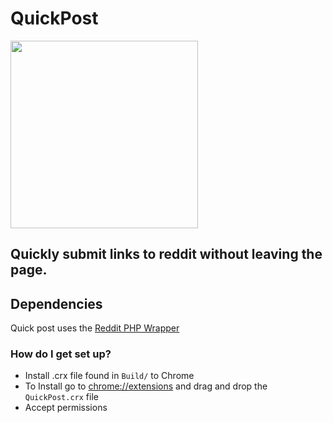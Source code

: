# QuickPost #
<img src="http://findicons.com/files/icons/2779/simple_icons/512/reddit_512_black.png" height="300" width="300">

## Quickly submit links to reddit without leaving the page.

## Dependencies		
Quick post uses the [Reddit PHP Wrapper](https://github.com/jcleblanc/reddit-php-sdk)		

### How do I get set up?

* Install .crx file found in `Build/` to Chrome		
* To Install go to <chrome://extensions> and drag and drop the `QuickPost.crx` file		
* Accept permissions

